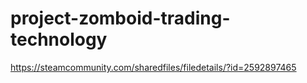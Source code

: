 # project-zomboid-trading-technology
https://steamcommunity.com/sharedfiles/filedetails/?id=2592897465

